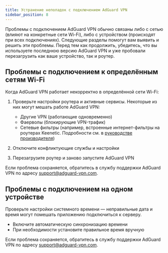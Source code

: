 ```yaml
---
title: Устранение неполадок с подключением AdGuard VPN
sidebar_position: 8
---
```


Проблемы с подключением AdGuard VPN обычно связаны либо с сетью (влияют на конкретные сети Wi-Fi), либо с устройством (происходят при всех подключениях). Следующие разделы помогут вам выявить и решить эти проблемы. Перед тем как продолжить, убедитесь, что вы используете последнюю версию AdGuard VPN и уже пробовали перезагрузить как ваше устройство, так и роутер.

## Проблемы с подключением к определённым сетям Wi-Fi

Когда AdGuard VPN работает некорректно в определённой сети Wi-Fi:

1. Проверьте настройки роутера и активные сервисы. Некоторые из них могут мешать работе AdGuard VPN:

    - Другие VPN (работающие одновременно)
    - Фаерволы (блокирующие VPN-трафик)
    - Сетевые фильтры (например, встроенные интернет-фильтры на роутерах Keenetic. Подробности см. в [руководстве производителя](https://help.keenetic.com/hc/en-us/articles/4415711575698-Content-filtering-and-ad-blocking-options))

2. Отключите конфликтующие службы и настройки

3. Перезагрузите роутер и заново запустите AdGuard VPN

Если проблема сохраняется, обратитесь в службу поддержки AdGuard VPN по адресу support@adguard-vpn.com.

## Проблемы с подключением на одном устройстве

Проверьте настройки системного времени — неправильные дата и время могут помешать приложению подключиться к серверу.

- Включите автоматическую синхронизацию времени
- При необходимости установите правильное время вручную

Если проблема сохраняется, обратитесь в службу поддержки AdGuard VPN по адресу support@adguard-vpn.com.
